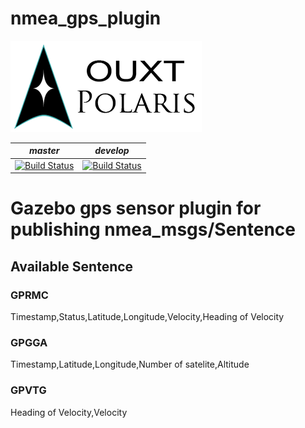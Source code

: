 # nmea_gps_plugin

![Developed By OUXT Polaris](img/logo.png "Logo")

| *master* | *develop* |
|----------|-----------|
|[![Build Status](https://travis-ci.org/OUXT-Polaris/nmea_gps_plugin.svg?branch=master)](https://travis-ci.org/OUXT-Polaris/nmea_gps_plugin)|[![Build Status](https://travis-ci.org/OUXT-Polaris/nmea_gps_plugin.svg?branch=develop)](https://travis-ci.org/OUXT-Polaris/nmea_gps_plugin)|

# Gazebo gps sensor plugin for publishing nmea_msgs/Sentence
## Available Sentence
### GPRMC
Timestamp,Status,Latitude,Longitude,Velocity,Heading of Velocity

### GPGGA
Timestamp,Latitude,Longitude,Number of satelite,Altitude

### GPVTG
Heading of Velocity,Velocity